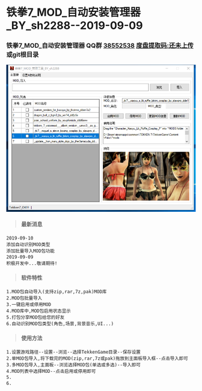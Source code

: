 # 铁拳7_MOD_自动安装管理器_BY_sh2288--2019-09-09

### 铁拳7_MOD_自动安装管理器 QQ群 [38552538](https://shang.qq.com/wpa/qunwpa?idkey=750821134ca5569c2215b66c9593df40851d615fe92aa5633af297a6cba96420) [度盘提取码:还未上传](https://pan.baidu.com/s/) 或git根目录
![image](QQ图片20190909131357.png)
>#### 最新消息
```
2019-09-10
添加自动识别MOD类型
添加批量导入MOD包功能
2019-09-09 
积极开发中...敬请期待!
```
>#### 软件特性
```
1.MOD包自动导入(支持zip,rar,7z,pak)MOD库
2.MOD包批量导入
3.一键启用或停用MOD
4.MOD库中,MOD包启用状态显示
5.打包分享MOD包给您的好友
6.自动识别MOD包类型(角色,场景,背景音乐,UI...)
```
>#### 使用方法
```
1.设置游戏路径--设置--浏览--选择TekkenGame目录--保存设置
2.单MOD包导入,将下载完的MOD(zip,rar,7z或pak)拖放到主面板导入框--点击导入即可
3.多MOD包导入,主面板--浏览选择MOD包(单选或多选)--导入即可
4.MOD列表中选择MOD--点击启用或停用即可
5.
6.
```

